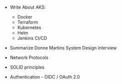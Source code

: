 - Write About AKS:

  - Docker
  - Terraform
  - Kubernetes
  - Helm
  - Jenkins CI/CD

- Summarize Donne Martins System Design interview
- Network Protocols
- SOLID principles
- Authentication - OIDC / OAuth 2.0
